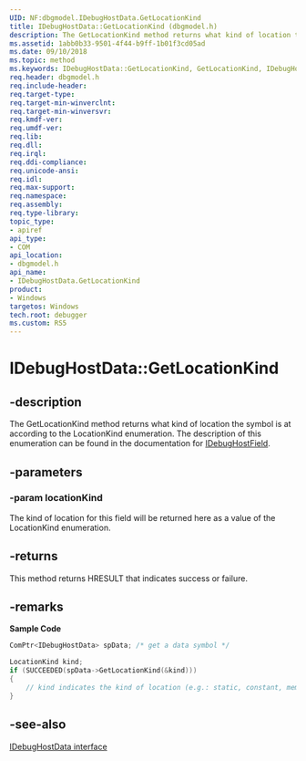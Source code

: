 ```yaml
---
UID: NF:dbgmodel.IDebugHostData.GetLocationKind
title: IDebugHostData::GetLocationKind (dbgmodel.h)
description: The GetLocationKind method returns what kind of location the symbol is at according to the LocationKind enumeration. 
ms.assetid: 1abb0b33-9501-4f44-b9ff-1b01f3cd05ad
ms.date: 09/10/2018
ms.topic: method
ms.keywords: IDebugHostData::GetLocationKind, GetLocationKind, IDebugHostData.GetLocationKind, IDebugHostData::GetLocationKind, IDebugHostData.GetLocationKind
req.header: dbgmodel.h
req.include-header:
req.target-type:
req.target-min-winverclnt:
req.target-min-winversvr:
req.kmdf-ver:
req.umdf-ver:
req.lib:
req.dll:
req.irql: 
req.ddi-compliance:
req.unicode-ansi:
req.idl:
req.max-support:
req.namespace:
req.assembly:
req.type-library: 
topic_type: 
- apiref
api_type: 
- COM
api_location: 
- dbgmodel.h
api_name: 
- IDebugHostData.GetLocationKind
product:
- Windows
targetos: Windows
tech.root: debugger
ms.custom: RS5
---
```


# IDebugHostData::GetLocationKind


## -description

The GetLocationKind method returns what kind of location the symbol is at according to the LocationKind enumeration. The description of this enumeration can be found in the documentation for [IDebugHostField](nn-dbgmodel-idebughostfield.md). 

## -parameters

### -param locationKind
The kind of location for this field will be returned here as a value of the LocationKind enumeration.

## -returns
This method returns HRESULT that indicates success or failure.
## -remarks

**Sample Code**

```cpp
ComPtr<IDebugHostData> spData; /* get a data symbol */

LocationKind kind;
if (SUCCEEDED(spData->GetLocationKind(&kind)))
{
    // kind indicates the kind of location (e.g.: static, constant, member, etc...)
}
```


## -see-also
[IDebugHostData interface](nn-dbgmodel-idebughostdata.md)
